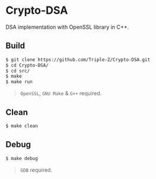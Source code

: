 # Crypto-DSA

DSA implementation with OpenSSL library in C++.

## Build

```bash
$ git clone https://github.com/Triple-Z/Crypto-DSA.git
$ cd Crypto-DSA/
$ cd src/
$ make
$ make run
```

> `OpenSSL`, `GNU Make` & `G++` required.

## Clean

```bash
$ make clean
```

## Debug

```bash
$ make debug
```

> `GDB` required.

